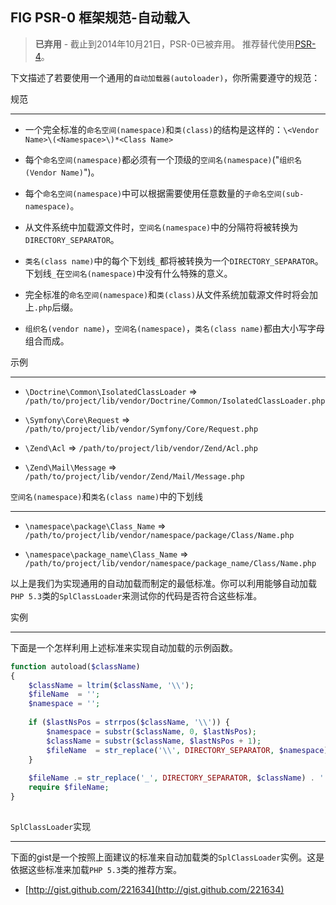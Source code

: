 ﻿
  
## FIG PSR-0 框架规范-自动载入
  

  
> **已弃用** - 截止到2014年10月21日，PSR-0已被弃用。 推荐替代使用[PSR-4](http://www.php-fig.org/psr/psr-4/)。
  

  
下文描述了若要使用一个通用的`自动加载器(autoloader)`，你所需要遵守的规范：
  

  
规范
  
---------
  

  
* 一个完全标准的`命名空间(namespace)`和`类(class)`的结构是这样的：`\<Vendor Name>\(<Namespace>\)*<Class Name>`
  
* 每个`命名空间(namespace)`都必须有一个顶级的`空间名(namespace)`("`组织名(Vendor Name)`")。
  
* 每个`命名空间(namespace)`中可以根据需要使用任意数量的`子命名空间(sub-namespace)`。
  
* 从文件系统中加载源文件时，`空间名(namespace)`中的分隔符将被转换为 `DIRECTORY_SEPARATOR`。
  
* `类名(class name)`中的每个下划线`_`都将被转换为一个`DIRECTORY_SEPARATOR`。下划线`_`在`空间名(namespace)`中没有什么特殊的意义。
  
* 完全标准的`命名空间(namespace)`和`类(class)`从文件系统加载源文件时将会加上`.php`后缀。
  
* `组织名(vendor name)`，`空间名(namespace)`，`类名(class name)`都由大小写字母组合而成。
  

  
示例
  
--------
  

  
* `\Doctrine\Common\IsolatedClassLoader` => `/path/to/project/lib/vendor/Doctrine/Common/IsolatedClassLoader.php`
  
* `\Symfony\Core\Request` => `/path/to/project/lib/vendor/Symfony/Core/Request.php`
  
* `\Zend\Acl` => `/path/to/project/lib/vendor/Zend/Acl.php`
  
* `\Zend\Mail\Message` => `/path/to/project/lib/vendor/Zend/Mail/Message.php`
  

  
`空间名(namespace)`和`类名(class name)`中的下划线
  
-----------------------------------------
  

  
* `\namespace\package\Class_Name` => `/path/to/project/lib/vendor/namespace/package/Class/Name.php`
  
* `\namespace\package_name\Class_Name` => `/path/to/project/lib/vendor/namespace/package_name/Class/Name.php`
  

  
以上是我们为实现通用的自动加载而制定的最低标准。你可以利用能够自动加载`PHP 5.3`类的`SplClassLoader`来测试你的代码是否符合这些标准。
  

  
实例
  
----------------------
  

  
下面是一个怎样利用上述标准来实现自动加载的示例函数。
  

  
```php
function autoload($className)
{
    $className = ltrim($className, '\\');
    $fileName  = '';
    $namespace = '';
    
    if ($lastNsPos = strrpos($className, '\\')) {
        $namespace = substr($className, 0, $lastNsPos);
        $className = substr($className, $lastNsPos + 1);
        $fileName  = str_replace('\\', DIRECTORY_SEPARATOR, $namespace) . DIRECTORY_SEPARATOR;
    }
  
    $fileName .= str_replace('_', DIRECTORY_SEPARATOR, $className) . '.php';
    require $fileName;
}
  
```
  
`SplClassLoader`实现
  
-----------------------------
  
下面的gist是一个按照上面建议的标准来自动加载类的`SplClassLoader`实例。这是依据这些标准来加载`PHP 5.3`类的推荐方案。
  
* [http://gist.github.com/221634](http://gist.github.com/221634)
  

  

  
